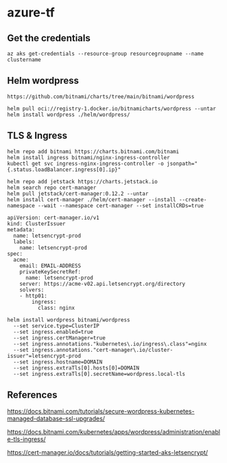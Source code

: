 # azure-tf

## Get the credentials

```
az aks get-credentials --resource-group resourcegroupname --name clustername
```

## Helm wordpress

```
https://github.com/bitnami/charts/tree/main/bitnami/wordpress

helm pull oci://registry-1.docker.io/bitnamicharts/wordpress --untar
helm install wordpress ./helm/wordpress/
```

## TLS & Ingress

```
helm repo add bitnami https://charts.bitnami.com/bitnami
helm install ingress bitnami/nginx-ingress-controller
kubectl get svc ingress-nginx-ingress-controller -o jsonpath="{.status.loadBalancer.ingress[0].ip}"

helm repo add jetstack https://charts.jetstack.io
helm search repo cert-manager
helm pull jetstack/cert-manager:0.12.2 --untar
helm install cert-manager ./helm/cert-manager --install --create-namespace --wait --namespace cert-manager --set installCRDs=true

```

```
apiVersion: cert-manager.io/v1
kind: ClusterIssuer
metadata:
  name: letsencrypt-prod
  labels:
    name: letsencrypt-prod
spec:
  acme:
    email: EMAIL-ADDRESS
    privateKeySecretRef:
      name: letsencrypt-prod
    server: https://acme-v02.api.letsencrypt.org/directory
    solvers:
    - http01:
        ingress:
          class: nginx
```

```
helm install wordpress bitnami/wordpress
  --set service.type=ClusterIP
  --set ingress.enabled=true
  --set ingress.certManager=true
  --set ingress.annotations."kubernetes\.io/ingress\.class"=nginx
  --set ingress.annotations."cert-manager\.io/cluster-issuer"=letsencrypt-prod
  --set ingress.hostname=DOMAIN
  --set ingress.extraTls[0].hosts[0]=DOMAIN
  --set ingress.extraTls[0].secretName=wordpress.local-tls
```

## References

https://docs.bitnami.com/tutorials/secure-wordpress-kubernetes-managed-database-ssl-upgrades/

https://docs.bitnami.com/kubernetes/apps/wordpress/administration/enable-tls-ingress/

https://cert-manager.io/docs/tutorials/getting-started-aks-letsencrypt/
